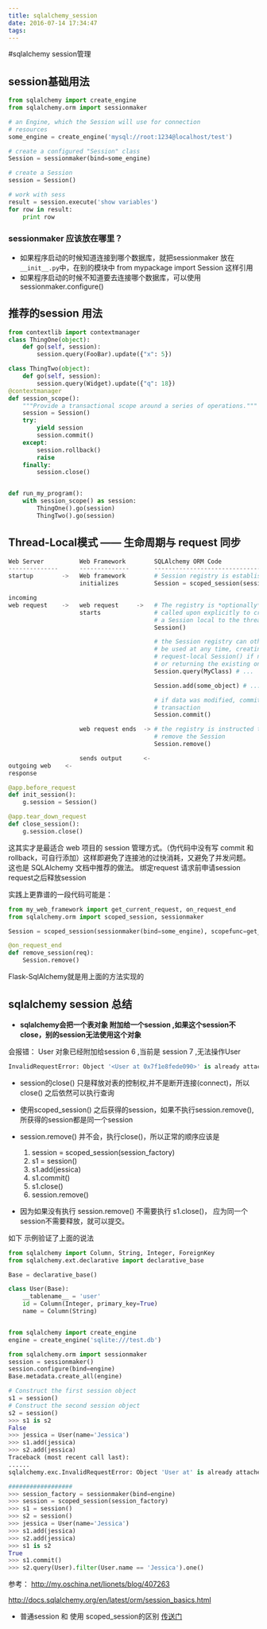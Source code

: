 ```yaml
---
title: sqlalchemy_session
date: 2016-07-14 17:34:47
tags:
---
```

#sqlalchemy session管理

## session基础用法
``` python
from sqlalchemy import create_engine
from sqlalchemy.orm import sessionmaker

# an Engine, which the Session will use for connection
# resources
some_engine = create_engine('mysql://root:1234@localhost/test')

# create a configured "Session" class
Session = sessionmaker(bind=some_engine)

# create a Session
session = Session()

# work with sess
result = session.execute('show variables')
for row in result:
    print row
```
### sessionmaker 应该放在哪里？
+ 如果程序启动的时候知道连接到哪个数据库，就把sessionmaker 放在 `__init__.py`中，在别的模块中 from mypackage import Session 这样引用
+ 如果程序启动的时候不知道要去连接哪个数据库，可以使用 sessionmaker.configure()


## 推荐的session 用法
``` python
from contextlib import contextmanager
class ThingOne(object):
    def go(self, session):
        session.query(FooBar).update({"x": 5})

class ThingTwo(object):
    def go(self, session):
        session.query(Widget).update({"q": 18})
@contextmanager
def session_scope():
    """Provide a transactional scope around a series of operations."""
    session = Session()
    try:
        yield session
        session.commit()
    except:
        session.rollback()
        raise
    finally:
        session.close()


def run_my_program():
    with session_scope() as session:
        ThingOne().go(session)
        ThingTwo().go(session)
```

## Thread-Local模式 —— 生命周期与 request 同步
``` python
Web Server          Web Framework        SQLAlchemy ORM Code
--------------      --------------       ------------------------------
startup        ->   Web framework        # Session registry is established
                    initializes          Session = scoped_session(sessionmaker())

incoming
web request    ->   web request     ->   # The registry is *optionally*
                    starts               # called upon explicitly to create
                                         # a Session local to the thread and/or request
                                         Session()

                                         # the Session registry can otherwise
                                         # be used at any time, creating the
                                         # request-local Session() if not present,
                                         # or returning the existing one
                                         Session.query(MyClass) # ...

                                         Session.add(some_object) # ...

                                         # if data was modified, commit the
                                         # transaction
                                         Session.commit()

                    web request ends  -> # the registry is instructed to
                                         # remove the Session
                                         Session.remove()

                    sends output      <-
outgoing web    <-
response
```
``` python
@app.before_request
def init_session():
    g.session = Session()

@app.tear_down_request
def close_session():
    g.session.close()
```
这其实才是最适合 web 项目的 session 管理方式。（伪代码中没有写 commit 和 rollback，可自行添加）这样即避免了连接池的过快消耗，又避免了并发问题。
这也是 SQLAlchemy 文档中推荐的做法。
绑定request 请求前申请session  request之后释放session

实践上更靠谱的一段代码可能是：
``` python
from my_web_framework import get_current_request, on_request_end
from sqlalchemy.orm import scoped_session, sessionmaker

Session = scoped_session(sessionmaker(bind=some_engine), scopefunc=get_current_request)

@on_request_end
def remove_session(req):
    Session.remove()
```
Flask-SqlAlchemy就是用上面的方法实现的



## sqlalchemy session 总结
+ **sqlalchemy会把一个表对象 附加给一个session ,如果这个session不close，别的session无法使用这个对象**

会报错：
User 对象已经附加给session 6 ,当前是 session 7 ,无法操作User
``` python
InvalidRequestError: Object '<User at 0x7f1e8fede090>' is already attached to session '6' (this is '7')
```
+ session的close() 只是释放对表的控制权,并不是断开连接(connect)，所以close() 之后依然可以执行查询

+ 使用scoped_session() 之后获得的session，如果不执行session.remove(),所获得的session都是同一个session

+ session.remove() 并不会，执行close()，所以正常的顺序应该是
    1. session = scoped_session(session_factory)
    2. s1 = session()
    3. s1.add(jessica)
    4. s1.commit()
    5. s1.close()
    5. session.remove()
+ 因为如果没有执行 session.remove() 不需要执行 s1.close()，
  应为同一个 session不需要释放，就可以提交。

如下 示例验证了上面的说法
``` python
from sqlalchemy import Column, String, Integer, ForeignKey
from sqlalchemy.ext.declarative import declarative_base

Base = declarative_base()

class User(Base):
    __tablename__ = 'user'
    id = Column(Integer, primary_key=True)
    name = Column(String)


from sqlalchemy import create_engine
engine = create_engine('sqlite:///test.db')

from sqlalchemy.orm import sessionmaker
session = sessionmaker()
session.configure(bind=engine)
Base.metadata.create_all(engine)

# Construct the first session object
s1 = session()
# Construct the second session object
s2 = session()
>>> s1 is s2
False
>>> jessica = User(name='Jessica')
>>> s1.add(jessica)
>>> s2.add(jessica)
Traceback (most recent call last):
......
sqlalchemy.exc.InvalidRequestError: Object 'User at' is already attached to session '1' (this is '2')

##################
>>> session_factory = sessionmaker(bind=engine)
>>> session = scoped_session(session_factory)
>>> s1 = session()
>>> s2 = session()
>>> jessica = User(name='Jessica')
>>> s1.add(jessica)
>>> s2.add(jessica)
>>> s1 is s2
True
>>> s1.commit()
>>> s2.query(User).filter(User.name == 'Jessica').one()
```
参考：
http://my.oschina.net/lionets/blog/407263

http://docs.sqlalchemy.org/en/latest/orm/session_basics.html


+ 普通session 和 使用 scoped_session的区别 [传送门](http://pythoncentral.io/understanding-python-sqlalchemy-session/)
